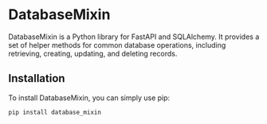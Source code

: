 # DatabaseMixin

DatabaseMixin is a Python library for FastAPI and SQLAlchemy. It provides a set of helper methods for common database operations, including retrieving, creating, updating, and deleting records.

## Installation

To install DatabaseMixin, you can simply use pip:

```bash
pip install database_mixin
